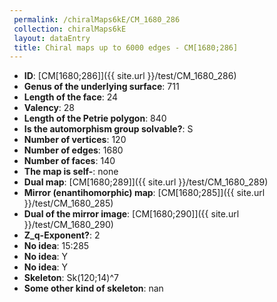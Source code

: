 ```yaml
--- 
 permalink: /chiralMaps6kE/CM_1680_286 
 collection: chiralMaps6kE
 layout: dataEntry
 title: Chiral maps up to 6000 edges - CM[1680;286]
---
```


- **ID**: [CM[1680;286]]({{ site.url }}/test/CM_1680_286)
- **Genus of the underlying surface**: 711
- **Length of the face**: 24
- **Valency**: 28
- **Length of the Petrie polygon**: 840
- **Is the automorphism group solvable?**: S
- **Number of vertices**: 120
- **Number of edges**: 1680
- **Number of faces**: 140
- **The map is self-**: none
- **Dual map**: [CM[1680;289]]({{ site.url }}/test/CM_1680_289)
- **Mirror (enantihomorphic) map**: [CM[1680;285]]({{ site.url }}/test/CM_1680_285)
- **Dual of the mirror image**: [CM[1680;290]]({{ site.url }}/test/CM_1680_290)
- **Z_q-Exponent?**: 2
- **No idea**:  15:285
- **No idea**: Y
- **No idea**: Y
- **Skeleton**: Sk(120;14)^7
- **Some other kind of skeleton**: nan
